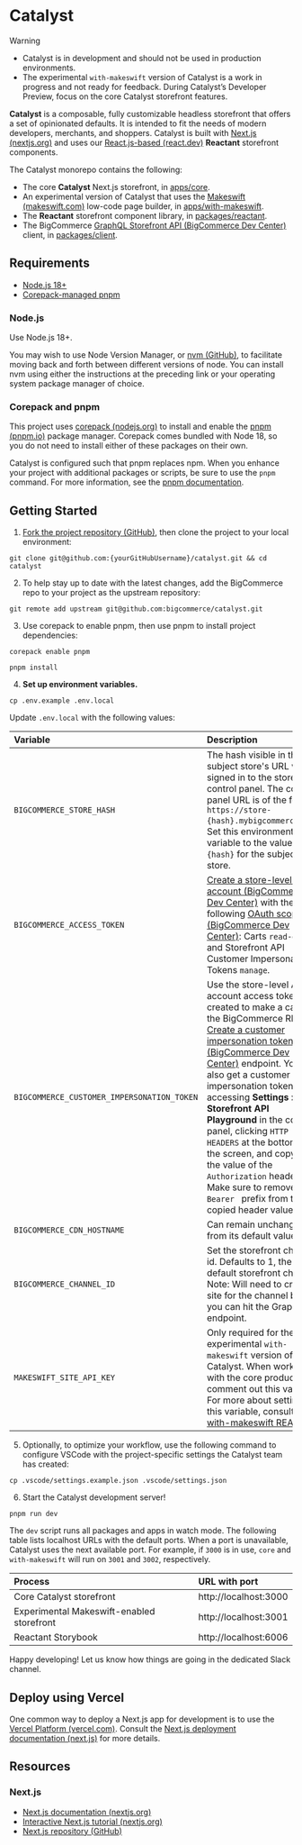 # Catalyst

> [!WARNING]
> - Catalyst is in development and should not be used in production environments.
> - The experimental `with-makeswift` version of Catalyst is a work in progress and not ready for feedback. During Catalyst’s Developer Preview, focus on the core Catalyst storefront features.

**Catalyst** is a composable, fully customizable headless storefront that offers a set of opinionated defaults. It is intended to fit the needs of modern developers, merchants, and shoppers. Catalyst is built with [Next.js (nextjs.org)](https://nextjs.org/) and uses our [React.js-based (react.dev)](https://react.dev/) **Reactant** storefront components.

The Catalyst monorepo contains the following:

* The core **Catalyst** Next.js storefront, in [apps/core](apps/core).
* An experimental version of Catalyst that uses the [Makeswift (makeswift.com)](https://www.makeswift.com/) low-code page builder, in [apps/with-makeswift](apps/with-makeswift).
* The **Reactant** storefront component library, in [packages/reactant](packages/reactant).
* The BigCommerce [GraphQL Storefront API (BigCommerce Dev Center)](https://developer.bigcommerce.com/docs/graphql-storefront) client, in [packages/client](packages/client).

## Requirements

* [Node.js 18+](#node.js)
* [Corepack-managed pnpm](#corepack-and-pnpm)

### Node.js

Use Node.js 18+.

You may wish to use Node Version Manager, or [nvm (GitHub)](https://github.com/nvm-sh/nvm#installing-and-updating), to facilitate moving back and forth between different versions of node. You can install nvm using either the instructions at the preceding link or your operating system package manager of choice.

### Corepack and pnpm

This project uses [corepack (nodejs.org)](https://nodejs.org/api/corepack.html) to install and enable the [pnpm (pnpm.io)](https://pnpm.io/) package manager. Corepack comes bundled with Node 18, so you do not need to install either of these packages on their own.

Catalyst is configured such that pnpm replaces npm. When you enhance your project with additional packages or scripts, be sure to use the `pnpm` command. For more information, see the [pnpm documentation](https://pnpm.io/cli/add).

## Getting Started

1. [Fork the project repository (GitHub)](https://docs.github.com/en/get-started/quickstart/fork-a-repo), then clone the project to your local environment:

```shell
git clone git@github.com:{yourGitHubUsername}/catalyst.git && cd catalyst
```

2. To help stay up to date with the latest changes, add the BigCommerce repo to your project as the upstream repository:

```shell
git remote add upstream git@github.com:bigcommerce/catalyst.git
```

3. Use corepack to enable pnpm, then use pnpm to install project dependencies:

```shell
corepack enable pnpm
```

```shell
pnpm install
```

4. **Set up environment variables.**

```shell
cp .env.example .env.local
```

Update `.env.local` with the following values:

| Variable | Description |
|:---------|:------------|
| `BIGCOMMERCE_STORE_HASH` | The hash visible in the subject store's URL when signed in to the store control panel. The control panel URL is of the form `https://store-{hash}.mybigcommerce.com`. Set this environment variable to the value of `{hash}` for the subject store. |
| `BIGCOMMERCE_ACCESS_TOKEN` | [Create a store-level API account (BigCommerce Dev Center)](https://developer.bigcommerce.com/api-docs/getting-started/api-accounts#creating-store-level-api-credentials) with the following [OAuth scopes (BigCommerce Dev Center)](https://developer.bigcommerce.com/api-docs/getting-started/api-accounts#oauth-scopes): Carts `read-only` and Storefront API Customer Impersonation Tokens `manage`. |
| `BIGCOMMERCE_CUSTOMER_IMPERSONATION_TOKEN` | Use the store-level API account access token you created to make a call to the BigCommerce REST [Create a customer impersonation token (BigCommerce Dev Center)](https://developer.bigcommerce.com/docs/storefront-auth/tokens/customer-impersonation-token#create-a-token) endpoint. You can also get a customer impersonation token by accessing **Settings > Storefront API Playground** in the control panel, clicking `HTTP HEADERS` at the bottom of the screen, and copying the value of the `Authorization` header. Make sure to remove the `Bearer ` prefix from the copied header value. |
| `BIGCOMMERCE_CDN_HOSTNAME` | Can remain unchanged from its default value. |
| `BIGCOMMERCE_CHANNEL_ID` | Set the storefront channel id. Defaults to 1, the default storefront channel. Note: Will need to create a site for the channel before you can hit the GraphQL endpoint. |
| `MAKESWIFT_SITE_API_KEY` | Only required for the experimental `with-makeswift` version of Catalyst. When working with the core product, comment out this variable. For more about setting this variable, consult the [with-makeswift README](https://github.com/bigcommerce/catalyst/blob/main/apps/with-makeswift/README.md#create-a-makeswift-api-key). |

5. Optionally, to optimize your workflow, use the following command to configure VSCode with the project-specific settings the Catalyst team has created:

```shell
cp .vscode/settings.example.json .vscode/settings.json
```

6. Start the Catalyst development server!

```shell
pnpm run dev
```

The `dev` script runs all packages and apps in watch mode. The following table lists localhost URLs with the default ports. When a port is unavailable, Catalyst uses the next available port. For example, if `3000` is in use, `core` and `with-makeswift` will run on `3001` and `3002`, respectively.

| Process | URL with port |
|:--------|:--------------|
| Core Catalyst storefront | http://localhost:3000 |
| Experimental Makeswift-enabled storefront | http://localhost:3001 |
| Reactant Storybook | http://localhost:6006 |

Happy developing! Let us know how things are going in the dedicated Slack channel.

## Deploy using Vercel

One common way to deploy a Next.js app for development is to use the [Vercel Platform (vercel.com)](https://vercel.com/new?utm_medium=default-template&filter=next.js&utm_source=create-next-app&utm_campaign=create-next-app-readme). Consult the [Next.js deployment documentation (next.js)](https://nextjs.org/docs/deployment) for more details.

## Resources

### Next.js

- [Next.js documentation (nextjs.org)](https://nextjs.org/docs)
- [Interactive Next.js tutorial (nextjs.org)](https://nextjs.org/learn)
- [Next.js repository (GitHub)](https://github.com/vercel/next.js/)
